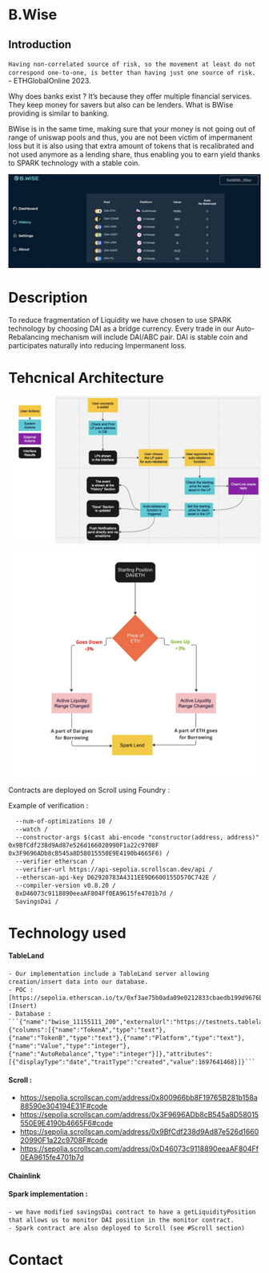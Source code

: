 # B.Wise

## Introduction

`Having non-correlated source of risk, so the movement at least do not correspond one-to-one, is better than having just one source of risk.`  -  ETHGlobalOnline 2023.

Why does banks exist ? It’s because they offer multiple financial services. They keep money for savers but also can be lenders. What is BWise providing is similar to banking.

BWise is in the same time, making sure that your money is not going out of range of uniswap pools and thus, you are not been victim of impermanent loss but it is also using that extra amount of tokens that is recalibrated and not used anymore as a lending share, thus enabling you to earn yield thanks to SPARK technology with a stable coin.


![Solution](./docs/BWise.png)


# Description 

To reduce fragmentation of Liquidity we have chosen to use SPARK technology by choosing DAI as a bridge currency. Every trade in our Auto-Rebalancing mechanism will include DAI/ABC pair. 
DAI is stable coin and participates naturally into reducing Impermanent loss.


# Tehcnical Architecture 

![diagram](./docs/Logic.png)

![rebalance](./docs/Rebalance.png)


Contracts are deployed on Scroll using Foundry :

Example of verification : 

``` // Verify SavingsDai forge verify-contract
  --num-of-optimizations 10 /
  --watch /
  --constructor-args $(cast abi-encode "constructor(address, address)" 0x9BfCdf238d9Ad87e526d166020990F1a22c9708F 0x3F9696ADb8cB545a8D58015550E9E4190b4665F6) /
  --verifier etherscan / 
  --verifier-url https://api-sepolia.scrollscan.dev/api / 
  --etherscan-api-key D62920783A4311EE9D6600155D570C742E / 
  --compiler-version v0.8.20 / 
  0xD46073c9118890eeaAF804Ff0EA9615fe4701b7d / 
  SavingsDai /
``` 



# Technology used 

#### TableLand

    - Our implementation include a TableLand server allowing creation/insert data into our database.
    - POC : [https://sepolia.etherscan.io/tx/0xf3ae75b0ada09e0212833cbaedb199d9676ba41669320e18338fd884130b870d](Insert)
    - Database : ```{"name":"bwise_11155111_200","externalUrl":"https://testnets.tableland.network/api/v1/tables/11155111/200","animationUrl":"https://tables.testnets.tableland.xyz/11155111/200.html","image":"https://tables.testnets.tableland.xyz/11155111/200.svg","schema":{"columns":[{"name":"TokenA","type":"text"},{"name":"TokenB","type":"text"},{"name":"Platform","type":"text"},{"name":"Value","type":"integer"},{"name":"AutoRebalance","type":"integer"}]},"attributes":[{"displayType":"date","traitType":"created","value":1697641468}]}```

#### Scroll :


- https://sepolia.scrollscan.com/address/0x800966bb8F19765B281b158a88590e304194E31F#code
- https://sepolia.scrollscan.com/address/0x3F9696ADb8cB545a8D58015550E9E4190b4665F6#code
- https://sepolia.scrollscan.com/address/0x9BfCdf238d9Ad87e526d166020990F1a22c9708F#code
- https://sepolia.scrollscan.com/address/0xD46073c9118890eeaAF804Ff0EA9615fe4701b7d


#### Chainlink

#### Spark implementation :
    - we have modified savingsDai contract to have a getLiquidityPosition that allows us to monitor DAI position in the monitor contract. 
    - Spark contract are also deployed to Scroll (see #Scroll section) 




# Contact 




